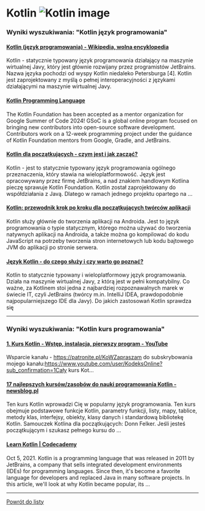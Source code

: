 # Kotlin ![Kotlin image](https://www.tiobe.com/wp-content/themes/tiobe/tiobe-index/images/Kotlin.png)

### Wyniki wyszukiwania: "Kotlin język programowania" 

#### [Kotlin (język programowania) - Wikipedia, wolna encyklopedia](https://pl.wikipedia.org/wiki/Kotlin_(język_programowania)) 

 Kotlin - statycznie typowany język programowania działający na maszynie wirtualnej Javy, który jest głównie rozwijany przez programistów JetBrains. Nazwa języka pochodzi od wyspy Kotlin niedaleko Petersburga [4]. Kotlin jest zaprojektowany z myślą o pełnej interoperacyjności z językami działającymi na maszynie wirtualnej Javy.




#### [Kotlin Programming Language](https://kotlinlang.org/) 

 The Kotlin Foundation has been accepted as a mentor organization for Google Summer of Code 2024! GSoC is a global online program focused on bringing new contributors into open-source software development. Contributors work on a 12-week programming project under the guidance of Kotlin Foundation mentors from Google, Gradle, and JetBrains.




#### [Kotlin dla początkujących - czym jest i jak zacząć?](https://bykowski.pl/kotlin-dla-poczatkujacych-czym-jest-i-jak-zaczac/) 

 Kotlin - jest to statycznie typowany język programowania ogólnego przeznaczenia, który stawia na wieloplatformowość. Język jest opracowywany przez firmę JetBrains, a nad znakiem handlowym Kotlina pieczę sprawuje Kotlin Foundation. Kotlin został zaprojektowany do współdziałania z Javą. Dlatego w ramach jednego projektu opartego na ...




#### [Kotlin: przewodnik krok po kroku dla początkujących twórców aplikacji](https://appmaster.io/pl/blog/kotlin-przewodnik-krok-po-kroku) 

 Kotlin służy głównie do tworzenia aplikacji na Androida. Jest to język programowania o typie statycznym, którego można używać do tworzenia natywnych aplikacji na Androida, a także można go kompilować do kodu JavaScript na potrzeby tworzenia stron internetowych lub kodu bajtowego JVM do aplikacji po stronie serwera.




#### [Język Kotlin - do czego służy i czy warto go poznać?](https://blog.strefakursow.pl/jezyk-kotlin-do-czego-sluzy-i-czy-warto-go-poznac/) 

 Kotlin to statycznie typowany i wieloplatformowy język programowania. Działa na maszynie wirtualnej Javy, z którą jest w pełni kompatybilny. Co ważne, za Kotlinem stoi jedna z najbardziej rozpoznawalnych marek w świecie IT, czyli JetBrains (twórcy m.in. IntelliJ IDEA, prawdopodobnie najpopularniejszego IDE dla Javy). Do jakich zastosowań Kotlin sprawdza się






---

### Wyniki wyszukiwania: "Kotlin kurs programowania" 

#### [1. Kurs Kotlin - Wstęp, instalacja, pierwszy program - YouTube](https://www.youtube.com/watch?v=RfiY8RKhV3U) 

 Wsparcie kanału - https://patronite.pl/KoWZapraszam do subskrybowania mojego kanału:https://www.youtube.com/user/KodeksOnline?sub_confirmation=1Cały kurs Kot...




#### [17 najlepszych kursów/zasobów do nauki programowania Kotlin - newsblog.pl](https://newsblog.pl/17-najlepszych-kursow-zasobow-do-nauki-programowania-kotlin/) 

 Ten kurs Kotlin wprowadzi Cię w popularny język programowania. Ten kurs obejmuje podstawowe funkcje Kotlin, parametry funkcji, listy, mapy, tablice, metody klas, interfejsy, obiekty, klasy danych i standardową bibliotekę Kotlin. Samouczek Kotlina dla początkujących: Donn Felker. Jeśli jesteś początkującym i szukasz pełnego kursu do ...




#### [Learn Kotlin | Codecademy](https://www.codecademy.com/learn/learn-kotlin) 

 Oct 5, 2021. Kotlin is a programming language that was released in 2011 by JetBrains, a company that sells integrated development environments (IDEs) for programming languages. Since then, it's become a favorite language for developers and replaced Java in many software projects. In this article, we'll look at why Kotlin became popular, its ...






---

 [Powrót do listy](../top20.md)